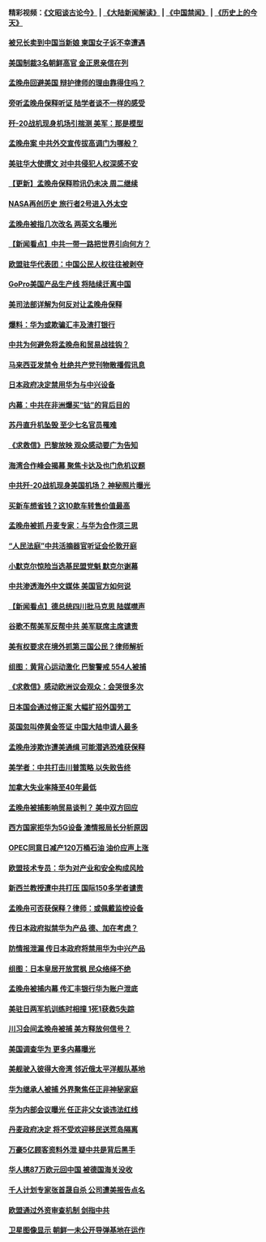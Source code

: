 #### 精彩视频：[《文昭谈古论今》](https://github.com/gfw-breaker/wenzhao/blob/master/README.md?t=12111230) | [《大陆新闻解读》](https://github.com/gfw-breaker/ntdtv-comedy/blob/master/README.md?t=12111230) | [《中国禁闻》](https://github.com/gfw-breaker/ntdtv-news/blob/master/README.md?t=12111230) | [《历史上的今天》](https://github.com/gfw-breaker/today-in-history/blob/master/README.md?t=12111230) 

#### [被兄长卖到中国当新娘 柬国女子诉不幸遭遇](../pages/nsc418/n10903571.md?t=12111230) 

#### [美国制裁3名朝鲜高官 金正恩亲信在列](../pages/nsc418/n10903139.md?t=12111230) 

#### [孟晚舟回避美国 辩护律师的理由靠得住吗？](../pages/nsc418/n10903337.md?t=12111230) 

#### [旁听孟晚舟保释听证 陆学者谈不一样的感受](../pages/nsc418/n10903199.md?t=12111230) 

#### [歼-20战机现身机场引揣测 美军：那是模型](../pages/nsc418/n10903152.md?t=12111230) 

#### [孟晚舟案 中共外交宣传拔高调门为哪般？](../pages/nsc418/n10902536.md?t=12111230) 

#### [美驻华大使撰文 对中共侵犯人权深感不安](../pages/nsc418/n10902576.md?t=12111230) 

#### [【更新】孟晚舟保释聆讯仍未决 周二继续](../pages/nsc418/n10902280.md?t=12111230) 

#### [NASA再创历史 旅行者2号进入外太空](../pages/nsc418/n10902186.md?t=12111230) 

#### [孟晚舟被指几次改名 两英文名曝光](../pages/nsc418/n10902460.md?t=12111230) 

#### [【新闻看点】中共一带一路把世界引向何方？](../pages/nsc418/n10902174.md?t=12111230) 

#### [欧盟驻华代表团：中国公民人权往往被剥夺](../pages/nsc418/n10902220.md?t=12111230) 

#### [GoPro美国产品生产线 将陆续迁离中国](../pages/nsc418/n10902041.md?t=12111230) 

#### [美司法部详解为何反对让孟晚舟保释](../pages/nsc418/n10902113.md?t=12111230) 

#### [爆料：华为或欺骗汇丰及渣打银行](../pages/nsc418/n10902104.md?t=12111230) 

#### [中共为何避免将孟晚舟和贸易战挂钩？](../pages/nsc418/n10901942.md?t=12111230) 

#### [马来西亚发禁令 杜绝共产党刊物散播假讯息](../pages/nsc418/n10901784.md?t=12111230) 

#### [日本政府决定禁用华为与中兴设备](../pages/nsc418/n10901481.md?t=12111230) 

#### [内幕：中共在非洲爆买“钴”的背后目的](../pages/nsc418/n10898949.md?t=12111230) 

#### [苏丹直升机坠毁 至少七名官员罹难](../pages/nsc418/n10900117.md?t=12111230) 

#### [《求救信》巴黎放映 观众感动要广为告知](../pages/nsc418/n10900019.md?t=12111230) 

#### [海湾合作峰会揭幕 聚焦卡达及也门危机议题](../pages/nsc418/n10899688.md?t=12111230) 

#### [中共歼-20战机现身美国机场？ 神秘照片曝光](../pages/nsc418/n10899663.md?t=12111230) 

#### [买新车想省钱？这10款车转售价值最高](../pages/nsc418/n10898117.md?t=12111230) 

#### [孟晚舟被抓 丹麦专家：与华为合作须三思](../pages/nsc418/n10899564.md?t=12111230) 

#### [“人民法庭”中共活摘器官听证会伦敦开庭](../pages/nsc418/n10899563.md?t=12111230) 

#### [小默克尔惊险当选基民盟党魁 默克尔谢幕](../pages/nsc418/n10899491.md?t=12111230) 

#### [中共渗透海外中文媒体 美国官方如何说](../pages/nsc418/n10893253.md?t=12111230) 

#### [【新闻看点】德总统四川批马克思 陆媒噤声](../pages/nsc418/n10899297.md?t=12111230) 

#### [谷歌不帮美军反帮中共 美军联席主席谴责](../pages/nsc418/n10899167.md?t=12111230) 

#### [美有权要求在境外抓第三国公民？律师解析](../pages/nsc418/n10899107.md?t=12111230) 

#### [组图：黄背心运动激化 巴黎警戒 554人被捕](../pages/nsc418/n10899057.md?t=12111230) 

#### [《求救信》感动欧洲议会观众：会哭很多次](../pages/nsc418/n10897982.md?t=12111230) 

#### [日本国会通过修正案 大幅扩招外国劳工](../pages/nsc418/n10898708.md?t=12111230) 

#### [英国忽叫停黄金签证 中国大陆申请人最多](../pages/nsc418/n10898953.md?t=12111230) 

#### [孟晚舟涉欺诈遭美通缉 可能潜逃恐难获保释](../pages/nsc418/n10898102.md?t=12111230) 

#### [美学者：中共打击川普策略 以失败告终](../pages/nsc418/n10897887.md?t=12111230) 

#### [加拿大失业率降至40年最低](../pages/nsc418/n10898188.md?t=12111230) 

#### [孟晚舟被捕影响贸易谈判？ 美中双方回应](../pages/nsc418/n10897913.md?t=12111230) 

#### [西方国家拒华为5G设备 澳情报局长分析原因](../pages/nsc418/n10897478.md?t=12111230) 

#### [OPEC同意日减产120万桶石油 油价应声上涨](../pages/nsc418/n10897630.md?t=12111230) 

#### [欧盟技术专员：华为对产业和安全构成风险](../pages/nsc418/n10897566.md?t=12111230) 

#### [新西兰教授遭中共打压 国际150多学者谴责](../pages/nsc418/n10897483.md?t=12111230) 

#### [孟晚舟可否获保释？律师：或佩戴监控设备](../pages/nsc418/n10897512.md?t=12111230) 

#### [传日本政府拟禁华为产品 德、加在考虑？](../pages/nsc418/n10897161.md?t=12111230) 

#### [防情报泄漏 传日本政府将禁用华为中兴产品](../pages/nsc418/n10896431.md?t=12111230) 

#### [组图：日本皇居开放赏枫 民众络绎不绝](../pages/nsc418/n10896770.md?t=12111230) 

#### [孟晚舟被捕内幕  传汇丰银行华为账户泄底](../pages/nsc418/n10895828.md?t=12111230) 

#### [美驻日两军机训练时相撞 1死1获救5失踪](../pages/nsc418/n10895396.md?t=12111230) 

#### [川习会间孟晚舟被捕 美方释放何信号？](../pages/nsc418/n10895625.md?t=12111230) 

#### [美国调查华为 更多内幕曝光](../pages/nsc418/n10894972.md?t=12111230) 

#### [美舰驶入彼得大帝湾 邻近俄太平洋舰队基地](../pages/nsc418/n10895184.md?t=12111230) 

#### [华为继承人被捕 外界聚焦任正非神秘家庭](../pages/nsc418/n10895153.md?t=12111230) 

#### [华为内部会议曝光 任正非父女谈违法红线](../pages/nsc418/n10895089.md?t=12111230) 

#### [丹麦政府决定 将不受欢迎移民送荒岛隔离](../pages/nsc418/n10894981.md?t=12111230) 

#### [万豪5亿顾客资料外泄 疑中共是背后黑手](../pages/nsc418/n10894557.md?t=12111230) 

#### [华人携87万欧元回中国 被德国海关没收](../pages/nsc418/n10893765.md?t=12111230) 

#### [千人计划专家张首晟自杀 公司遭美报告点名](../pages/nsc418/n10893923.md?t=12111230) 

#### [欧盟通过外资审查机制 剑指中共](../pages/nsc418/n10893505.md?t=12111230) 

#### [卫星图像显示 朝鲜一未公开导弹基地在运作](../pages/nsc418/n10893877.md?t=12111230) 

